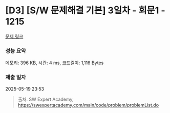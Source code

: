 # [D3] [S/W 문제해결 기본] 3일차 - 회문1 - 1215 

[문제 링크](https://swexpertacademy.com/main/code/problem/problemDetail.do?contestProbId=AV14QpAaAAwCFAYi) 

### 성능 요약

메모리: 396 KB, 시간: 4 ms, 코드길이: 1,116 Bytes

### 제출 일자

2025-05-19 23:53



> 출처: SW Expert Academy, https://swexpertacademy.com/main/code/problem/problemList.do